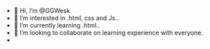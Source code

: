 - 👋 Hi, I’m @GGWesk
- 👀 I’m interested in .html, css and Js..
- 🌱 I’m currently learning .html..
- 💞️ I’m looking to collaborate on learning experience with everyone.
- 

<!---
GGWesk/GGWesk is a ✨ special ✨ repository because its `README.md` (this file) appears on your GitHub profile.
You can click the Preview link to take a look at your changes.
--->
